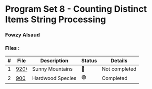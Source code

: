 # Program Set 8 - Counting Distinct Items String Processing

### Fowzy Alsaud
### Files  :
|   #   | File     | Description                      | Status  | Details   |
| :---: | -------- | -------------------------------- | ------- | --------- |
|   1   | [920/](920/)</a> | Sunny Mountains |   🔴  |   Not completed   |
|   2   | [900](900/)</a> | Hardwood Species |  🟢  | Completed |
